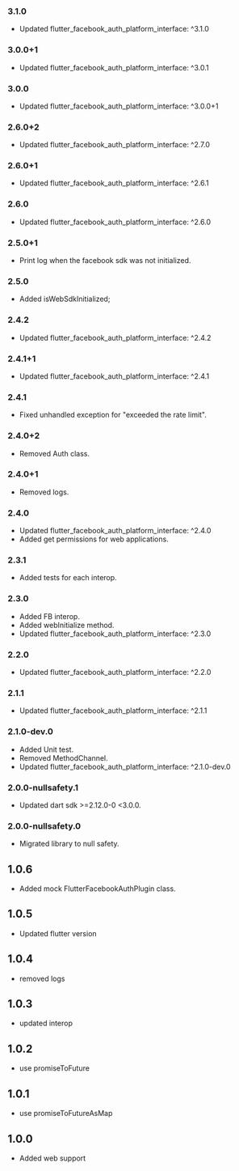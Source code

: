 
### 3.1.0
- Updated flutter_facebook_auth_platform_interface: ^3.1.0

### 3.0.0+1
- Updated flutter_facebook_auth_platform_interface: ^3.0.1 
### 3.0.0
- Updated flutter_facebook_auth_platform_interface: ^3.0.0+1 

### 2.6.0+2
- Updated flutter_facebook_auth_platform_interface: ^2.7.0
### 2.6.0+1
- Updated flutter_facebook_auth_platform_interface: ^2.6.1

### 2.6.0
- Updated flutter_facebook_auth_platform_interface: ^2.6.0
### 2.5.0+1
- Print log when the facebook sdk was not initialized.

### 2.5.0
- Added isWebSdkInitialized;

### 2.4.2
- Updated flutter_facebook_auth_platform_interface: ^2.4.2
### 2.4.1+1
- Updated flutter_facebook_auth_platform_interface: ^2.4.1

### 2.4.1
- Fixed unhandled exception for "exceeded the rate limit".

### 2.4.0+2
- Removed Auth class.

### 2.4.0+1
- Removed logs.

### 2.4.0
- Updated flutter_facebook_auth_platform_interface: ^2.4.0
- Added get permissions for web applications.

### 2.3.1
- Added tests for each interop.

### 2.3.0
- Added FB interop.
- Added webInitialize method.
- Updated flutter_facebook_auth_platform_interface: ^2.3.0

### 2.2.0
- Updated flutter_facebook_auth_platform_interface: ^2.2.0

### 2.1.1
- Updated flutter_facebook_auth_platform_interface: ^2.1.1
### 2.1.0-dev.0
- Added Unit test.
- Removed MethodChannel.
- Updated flutter_facebook_auth_platform_interface: ^2.1.0-dev.0

### 2.0.0-nullsafety.1
-  Updated dart sdk >=2.12.0-0 <3.0.0.

### 2.0.0-nullsafety.0
-  Migrated library to null safety.
## 1.0.6
- Added mock FlutterFacebookAuthPlugin class.

## 1.0.5
- Updated flutter version

## 1.0.4
- removed logs

## 1.0.3
- updated interop

## 1.0.2
- use promiseToFuture

## 1.0.1
- use promiseToFutureAsMap

## 1.0.0
- Added web support
